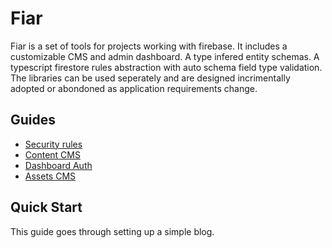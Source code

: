 # Fiar

Fiar is a set of tools for projects working with firebase. It includes a customizable CMS and admin dashboard. A type infered entity schemas. A typescript firestore rules abstraction with auto schema field type validation. The libraries can be used seperately and are designed incrimentally adopted or abondoned as application requirements change.

## Guides

- [Security rules](packages/rules/README.md)
- [Content CMS](packages/content/README.md)
- [Dashboard Auth](packages/auth/README.md)
- [Assets CMS](packages/assets/README.md)

## Quick Start

This guide goes through setting up a simple blog.
